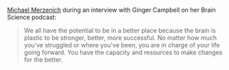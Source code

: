 <!--
.. title: Michael Merzenich on Realizing Potential
.. slug: michael_merzenich
.. date: 2014-01-24 03:27:00 UTC
.. tags: potential
.. category:
.. link: 
.. description: Interview pulled from The Brain Science Podcast
.. type: text
-->
 [Michael Merzenich](https://www.michaelmerzenich.com/) during an interview with Ginger Campbell on her Brain Science podcast:  
 > We all have the potential to be in a better place because the brain is plastic to be stronger, 
 better, more successful. No matter how much you've struggled or where you've been, you are in charge 
 of your life going forward. You have the capacity and resources to make changes for the better. 
